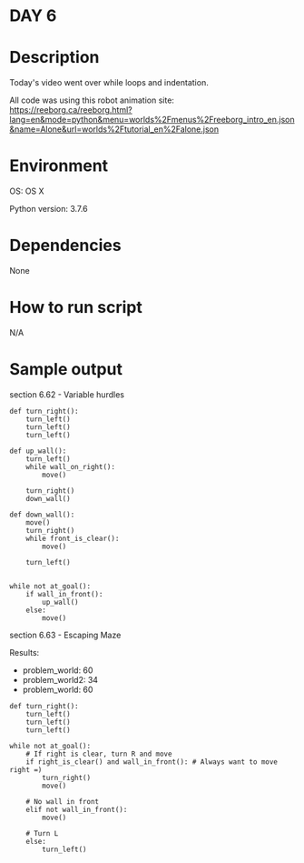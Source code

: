 
# DAY 6

# Description
Today's video went over while loops and indentation.

All code was using this robot animation site:
https://reeborg.ca/reeborg.html?lang=en&mode=python&menu=worlds%2Fmenus%2Freeborg_intro_en.json&name=Alone&url=worlds%2Ftutorial_en%2Falone.json

# Environment
OS: OS X

Python version: 3.7.6

# Dependencies
None

# How to run script
N/A

# Sample output
section 6.62 - Variable hurdles
```
def turn_right():
    turn_left()
    turn_left()
    turn_left()

def up_wall():
    turn_left()
    while wall_on_right():
        move()
    
    turn_right()
    down_wall()

def down_wall():
    move()
    turn_right()
    while front_is_clear():
        move()
    
    turn_left()
    
    
while not at_goal():    
    if wall_in_front():
        up_wall()
    else:
        move()
```

section 6.63 - Escaping Maze

Results:
- problem_world: 60
- problem_world2: 34
- problem_world: 60

```
def turn_right():
    turn_left()
    turn_left()
    turn_left()

while not at_goal():
    # If right is clear, turn R and move
    if right_is_clear() and wall_in_front(): # Always want to move right =)
        turn_right()
        move()
        
    # No wall in front
    elif not wall_in_front():     
        move()
        
    # Turn L
    else:
        turn_left()     
```
